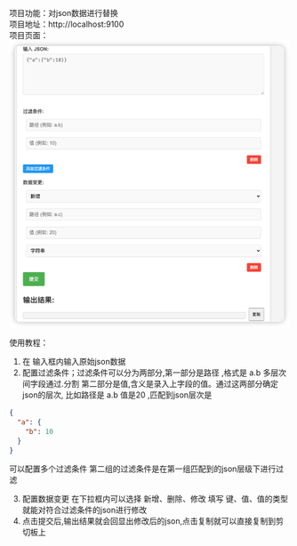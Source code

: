 项目功能：对json数据进行替换</br>
项目地址：http://localhost:9100 </br>
项目页面：</br>
![img.png](img.png)

使用教程：

1. 在 输入框内输入原始json数据
2. 配置过滤条件；过滤条件可以分为两部分,第一部分是路径 ,格式是 a.b 多层次间字段通过.分割
   第二部分是值,含义是录入上字段的值。通过这两部分确定json的层次, 比如路径是 a.b 值是20 ,匹配到json层次是

```json
{
  "a": {
    "b": 10
  }
}
```

可以配置多个过滤条件
第二组的过滤条件是在第一组匹配到的json层级下进行过滤

3. 配置数据变更
   在下拉框内可以选择 新增、删除、修改
   填写 键、值、值的类型 就能对符合过滤条件的json进行修改
4. 点击提交后,输出结果就会回显出修改后的json,点击复制就可以直接复制到剪切板上